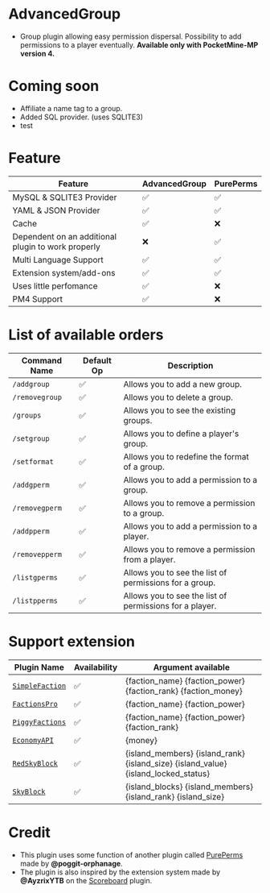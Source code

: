 # AdvancedGroup

- Group plugin allowing easy permission dispersal. Possibility to add permissions to a player eventually. **Available only with PocketMine-MP version 4.**

# Coming soon

- Affiliate a name tag to a group.
- Added SQL provider. (uses SQLITE3)
- test

# Feature

| Feature                                            | AdvancedGroup | PurePerms |
|----------------------------------------------------|---------------|-----------|
| MySQL & SQLITE3 Provider                           | ✅             | ✅         |
| YAML & JSON Provider                               | ✅             | ✅         |
| Cache                                              | ✅             | ❌         |
| Dependent on an additional plugin to work properly | ❌             | ✅         |
| Multi Language Support                             | ✅             | ✅         |
| Extension system/add-ons                           | ✅             | ✅         |
| Uses little perfomance                             | ✅             | ❌         |
| PM4 Support                             | ✅             | ❌         |

# List of available orders

| Command Name   	| Default Op 	| Description                                             	|
|----------------	|------------	|---------------------------------------------------------	|
| `/addgroup`    	| ✅          	| Allows you to add a new group.                          	|
| `/removegroup` 	| ✅          	| Allows you to delete a group.                           	|
| `/groups`      	| ✅          	| Allows you to see the existing groups.                  	|
| `/setgroup`    	| ✅          	| Allows you to define a player's group.                  	|
| `/setformat`   	| ✅          	| Allows you to redefine the format of a group.           	|
| `/addgperm`     	| ✅          	| Allows you to add a permission to a group.              	|
| `/removegperm`  	| ✅          	| Allows you to remove a permission to a group.           	|
| `/addpperm`     	| ✅          	| Allows you to add a permission to a player.             	|
| `/removepperm`  	| ✅          	| Allows you to remove a permission from a player.        	|
| `/listgperms`   	| ✅          	| Allows you to see the list of permissions for a group.  	|
| `/listpperms`   	| ✅          	| Allows you to see the list of permissions for a player. 	|

# Support extension

| Plugin Name         	| Availability 	| Argument available                                            	|
|---------------------	|--------------	|---------------------------------------------------------------	|
| [`SimpleFaction`](https://github.com/AyzrixYTB/SimpleFaction) 	| ✅            	| {faction_name} {faction_power} {faction_rank} {faction_money} 	|
| [`FactionsPro`](https://github.com/AyzrixYTB/SimpleFaction)   	| ✅            	| {faction_name} {faction_power}                                	|
| [`PiggyFactions`](https://github.com/DaPigGuy/PiggyFactions/tree/master) 	| ✅            	| {faction_name} {faction_power} {faction_rank}             |
| [`EconomyAPI`](https://github.com/poggit-orphanage/EconomyS/tree/master/EconomyAPI)     	| ✅            	| {money}                                   |
| [`RedSkyBlock`](https://github.com/RedCraftGH/RedSkyBlock/tree/master)     	| ✅            	| {island_members} {island_rank} {island_size} {island_value} {island_locked_status}  |
| [`SkyBlock`](https://github.com/andresbytes/SkyBlock/tree/stable)     	| ✅            	| {island_blocks} {island_members} {island_rank} {island_size}|

# Credit

- This plugin uses some function of another plugin called [PurePerms](https://github.com/poggit-orphanage/PurePerms/tree/master) made by **@poggit-orphanage**.
- The plugin is also inspired by the extension system made by **@AyzrixYTB** on the [Scoreboard](https://github.com/AyzrixYTB/Scoreboard) plugin.

